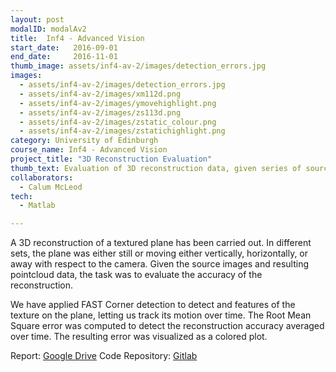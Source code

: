 ```yaml
---
layout: post
modalID: modalAv2
title:  Inf4 - Advanced Vision
start_date:   2016-09-01
end_date:     2016-11-01
thumb_image: assets/inf4-av-2/images/detection_errors.jpg
images:
  - assets/inf4-av-2/images/detection_errors.jpg
  - assets/inf4-av-2/images/xm112d.png
  - assets/inf4-av-2/images/ymovehighlight.png
  - assets/inf4-av-2/images/zs113d.png
  - assets/inf4-av-2/images/zstatic_colour.png
  - assets/inf4-av-2/images/zstatichighlight.png
category: University of Edinburgh
course_name: Inf4 - Advanced Vision
project_title: "3D Reconstruction Evaluation"
thumb_text: Evaluation of 3D reconstruction data, given series of source images of a moving textured plane
collaborators:
  - Calum McLeod
tech:
  - Matlab

---
```


A 3D reconstruction of a textured plane has been carried out. In different sets, the plane was either still or moving either vertically, horizontally, or away with respect to the camera. Given the source images and resulting pointcloud data, the task was to evaluate the accuracy of the reconstruction.

We have applied FAST Corner detection to detect and features of the texture on the plane, letting us track its motion over time. The Root Mean Square error was computed to detect the reconstruction accuracy averaged over time. The resulting error was visualized as a colored plot.

Report: [Google Drive](https://drive.google.com/open?id=1ZpRGiCunMkxpUFoPKrcb-0iSWPA-pJkz)
Code Repository: [Gitlab](https://gitlab.com/LinasKo/Inf4-AV-CW2)

